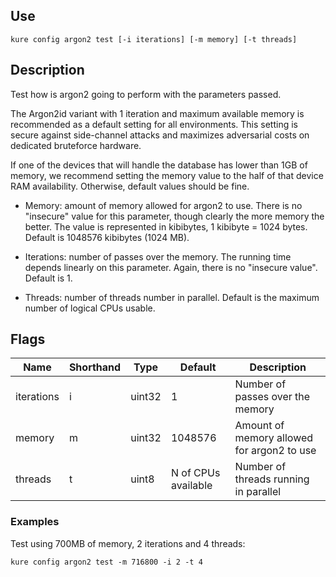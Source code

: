## Use

`kure config argon2 test [-i iterations] [-m memory] [-t threads]`

## Description

Test how is argon2 going to perform with the parameters passed.

The Argon2id variant with 1 iteration and maximum available memory is recommended as a default setting for all environments. This setting is secure against side-channel attacks and maximizes adversarial costs on dedicated bruteforce hardware.

If one of the devices that will handle the database has lower than 1GB of memory, we recommend setting the memory value to the half of that device RAM availability. Otherwise, default values should be fine.

- Memory: amount of memory allowed for argon2 to use. There is no "insecure" value for this parameter, though clearly the more memory the better. The value is represented in kibibytes, 1 kibibyte = 1024 bytes. Default is 1048576 kibibytes (1024 MB).

- Iterations: number of passes over the memory. The running time depends linearly on this parameter. Again, there is no "insecure value". Default is 1.

- Threads: number of threads number in parallel. Default is the maximum number of logical CPUs usable.

## Flags

|  Name      | Shorthand |     Type      |       Default        |                 Description                   |
|------------|-----------|---------------|----------------------|-----------------------------------------------|
| iterations | i         | uint32        | 1                    | Number of passes over the memory              |
| memory     | m         | uint32        | 1048576              | Amount of memory allowed for argon2 to use    |
| threads    | t         | uint8         | N of CPUs available  | Number of threads running in parallel         |

### Examples

Test using 700MB of memory, 2 iterations and 4 threads:
```
kure config argon2 test -m 716800 -i 2 -t 4
```